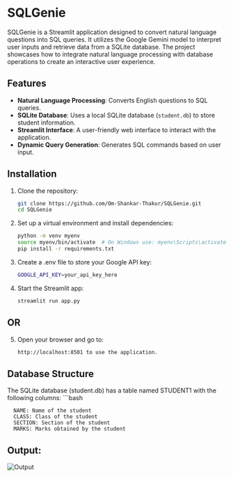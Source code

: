 # SQLGenie

SQLGenie is a Streamlit application designed to convert natural language questions into SQL queries. It utilizes the Google Gemini model to interpret user inputs and retrieve data from a SQLite database. The project showcases how to integrate natural language processing with database operations to create an interactive user experience.

## Features

- **Natural Language Processing**: Converts English questions to SQL queries.
- **SQLite Database**: Uses a local SQLite database (`student.db`) to store student information.
- **Streamlit Interface**: A user-friendly web interface to interact with the application.
- **Dynamic Query Generation**: Generates SQL commands based on user input.

## Installation

1. Clone the repository:

   ```bash
   git clone https://github.com/Om-Shankar-Thakur/SQLGenie.git
   cd SQLGenie

2. Set up a virtual environment and install dependencies:

   ```bash
   python -m venv myenv
   source myenv/bin/activate  # On Windows use: myenv\Scripts\activate
   pip install -r requirements.txt

3. Create a .env file to store your Google API key:
   ```bash
   GOOGLE_API_KEY=your_api_key_here

4. Start the Streamlit app:
   ```bash
   streamlit run app.py

## OR

5. Open your browser and go to:
   ```bash
   http://localhost:8501 to use the application.


## Database Structure

The SQLite database (student.db) has a table named STUDENT1 with the following columns:
      ```bash

      NAME: Name of the student
      CLASS: Class of the student
      SECTION: Section of the student
      MARKS: Marks obtained by the student

## Output:
![Output](imgs/output.png)
